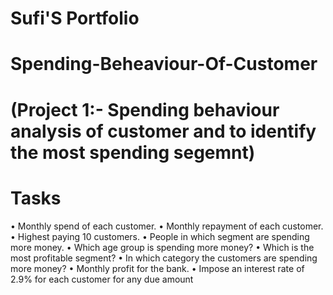 # Sufi'S Portfolio
# Spending-Beheaviour-Of-Customer
# (Project 1:- Spending behaviour analysis of customer and to identify the most spending segemnt)
# Tasks
•	Monthly spend of each customer.
•	Monthly repayment of each customer.
•	Highest paying 10 customers.
•	People in which segment are spending more money.
•	Which age group is spending more money?
•	Which is the most profitable segment?
•	In which category the customers are spending more money?
•	Monthly profit for the bank.
•	Impose an interest rate of 2.9% for each customer for any due amount

